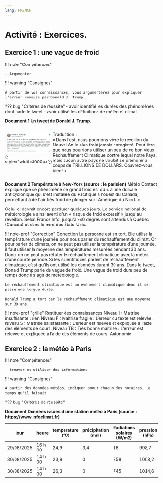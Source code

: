 ```yaml
---
lang: FRENCH
---
```



# Activité : Exercices.

<div markdown style="break-inside: avoid;">
    
## Exercice 1 : une vague de froid
!!! note "Compétences"

    - Argumenter 

!!! warning "Consignes"

    À partir de vos connaissances, vous argumenterez pour expliquer l’erreur commise par Donald J. Trump.
    
??? bug "Critères de réussite"
    - avoir identifié les durées des phénomènes dont parle le tweet
    - avoir utilisé les définitions de météo et climat




**Document 1 Un tweet de Donald J. Trump.**

<div markdown style="display: flex; flex-direction:row" > 


![](Pictures/tweetTrump.png){: style="width:3000px";} 

Traduction :  
« Dans l’est, nous pourrions vivre le réveillon du Nouvel An le plus froid jamais enregistré. Peut-être que nous pourrions utiliser un peu de ce bon vieux Réchauffement Climatique contre lequel notre Pays, mais aucun autre pays ne voulait se prémunir à coups de TRILLIONS DE DOLLARS. Couvrez-vous bien ! »

</div>

**Document 2 Température à New-York (source : le parisien)**
Météo Contact explique que ce phénomène de grand froid est dû « à une dorsale anticyclonique qui s'est installée du Pacifique à l'ouest du Canada, permettant à de l'air très froid de plonger sur l'Amérique du Nord. »

Celui-ci devrait encore perdurer quelques jours. Le service national de météorologie a ainsi averti d'un « risque de froid excessif » jusqu'au réveillon. Selon France Info, jusqu'à -40 degrés sont attendus à Québec (Canada) et dans le nord des États-Unis.


!!! note-prof "Correction"
    Correction 
    La personne est en tort. Elle utilise la température d’une journée pour nous parler du réchauffement du climat. Or pour parler de climats, on ne peut pas utiliser la température d’une journée, il faut utiliser la moyenne des températures mesurées pendant 30 ans. Donc, on ne peut pas réfuter le réchauffement climatique avec la météo d’une courte période. Si les scientifiques parlent de réchauffement climatique, c’est qu’ils ont utilisé les données durant 30 ans.
    Dans le tweet, Donald Trump parle de vague de froid. Une vague de froid dure peu de temps donc il s'agit de météorologie.

    Le réchauffement climatique est un événement climatique donc il se passe une longue durée.

    Donald Trump a tort car le réchauffement climatique est une moyenne sur 30 ans.

!!! note-prof "grille"
    Restituer des connaissances
    Niveau I : Maitrise insuffisante : rien
    Niveau F : Maitrise fragile : L’erreur du texte est relevée.
    Niveau S : Maitrise satisfaisante : L’erreur est relevée et expliquée à l’aide des éléments de cours.
    Niveau TB : Très bonne maitrise : L’erreur est relevée et expliquée à l’aide des éléments de cours. Autonomie

</div>    

<div markdown style="break-inside: avoid;">
    
## Exercice 2 : la météo à Paris

!!! note "Compétences"

    - trouver et utiliser des informations

!!! warning "Consignes"

    À partir des données météos, indiquer poour chacun des horaires, le temps qu'il faisait
    
??? bug "Critères de réussite"


**Document Données issues d'une station météo à Paris (source : https://www.infoclimat.fr)**

| jour | heure | température (°C) | précipitation (mm) | Radiations solaires (W/m2) | pression (hPa) | vent (km/h) |
|--|---|----|----|-----|----|-----|
| 29/08/2025 | 16 h 00 | 24,9 | 3,4 | 16 | 998,7 | 3,2 |
| 30/08/2025 | 14 h 00 | 23,9 | 0 | 258 | 1008,2 | 8 |
| 30/08/2025 | 14 h 00 | 26,3 | 0 | 745 | 1014,6 | 3,2 |

</div>
